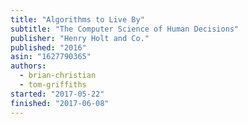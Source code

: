 ```yaml
---
title: "Algorithms to Live By"
subtitle: "The Computer Science of Human Decisions"
publisher: "Henry Holt and Co."
published: "2016"
asin: "1627790365"
authors:
  - brian-christian
  - tom-griffiths
started: "2017-05-22"
finished: "2017-06-08"
---
```

